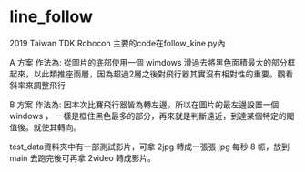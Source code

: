 # line_follow
2019 Taiwan TDK Robocon
主要的code在follow_kine.py內

A 方案 作法為:
    從圖片的底部使用一個 wimdows 滑過去將黑色面積最大的部分框起來，以此類推座兩層，因為超過2層之後對飛行器其實沒有相對性的重要。觀看斜率來調整飛行

B 方案 作法為:
    因本次比賽飛行器皆為轉左邊。所以在圖片的最左邊設置一個 windows ，
    一樣是框住黑色最多的部分，再來就是判斷遠近，到達某個特定的閥值後。就使其轉向。

test_data資料夾中有一部測試影片，可拿 2jpg 轉成一張張 jpg 每秒 8 帪，放到 main 去跑完後可再拿 2video 轉成影片。
